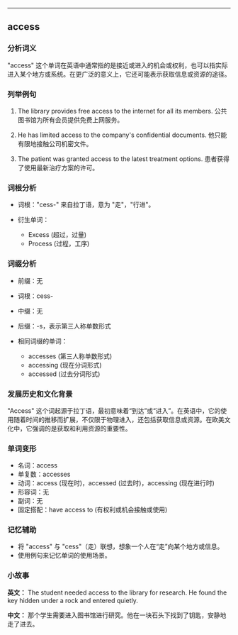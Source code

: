
---------------
## access
### 分析词义
"access" 这个单词在英语中通常指的是接近或进入的机会或权利，也可以指实际进入某个地方或系统。在更广泛的意义上，它还可能表示获取信息或资源的途径。

### 列举例句
1. The library provides free access to the internet for all its members.
   公共图书馆为所有会员提供免费上网服务。

2. He has limited access to the company's confidential documents.
   他只能有限地接触公司机密文件。

3. The patient was granted access to the latest treatment options.
   患者获得了使用最新治疗方案的许可。

### 词根分析
- 词根："cess-" 来自拉丁语，意为 "走"，"行进"。

- 衍生单词：
  - Excess (超过，过量)
  - Process (过程，工序)

### 词缀分析
- 前缀：无
- 词根：cess-
- 中缀：无
- 后缀：-s，表示第三人称单数形式

- 相同词缀的单词：
  - accesses (第三人称单数形式)
  - accessing (现在分词形式)
  - accessed (过去分词形式)

### 发展历史和文化背景
"Access" 这个词起源于拉丁语，最初意味着“到达”或“进入”。在英语中，它的使用随着时间的推移而扩展，不仅限于物理进入，还包括获取信息或资源。在欧美文化中，它强调的是获取和利用资源的重要性。

### 单词变形
- 名词：access
- 单复数：accesses
- 动词：access (现在时)，accessed (过去时)，accessing (现在进行时)
- 形容词：无
- 副词：无
- 固定搭配：have access to (有权利或机会接触或使用)

### 记忆辅助
- 将 "access" 与 "cess"（走）联想，想象一个人在“走”向某个地方或信息。
- 使用例句来记忆单词的使用场景。

### 小故事
**英文：**
The student needed access to the library for research. He found the key hidden under a rock and entered quietly.

**中文：**
那个学生需要进入图书馆进行研究。他在一块石头下找到了钥匙，安静地走了进去。

